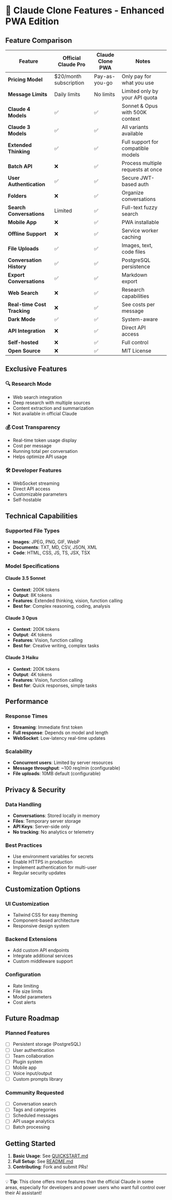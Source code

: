 # 🎯 Claude Clone Features - Enhanced PWA Edition

## Feature Comparison

| Feature | Official Claude Pro | Claude Clone PWA | Notes |
|---------|-------------------|------------------|-------|
| **Pricing Model** | $20/month subscription | Pay-as-you-go | Only pay for what you use |
| **Message Limits** | Daily limits | No limits | Limited only by your API quota |
| **Claude 4 Models** | ✅ | ✅ | Sonnet & Opus with 500K context |
| **Claude 3 Models** | ✅ | ✅ | All variants available |
| **Extended Thinking** | ✅ | ✅ | Full support for compatible models |
| **Batch API** | ❌ | ✅ | Process multiple requests at once |
| **User Authentication** | ✅ | ✅ | Secure JWT-based auth |
| **Folders** | ❌ | ✅ | Organize conversations |
| **Search Conversations** | Limited | ✅ | Full-text fuzzy search |
| **Mobile App** | ❌ | ✅ | PWA installable |
| **Offline Support** | ❌ | ✅ | Service worker caching |
| **File Uploads** | ✅ | ✅ | Images, text, code files |
| **Conversation History** | ✅ | ✅ | PostgreSQL persistence |
| **Export Conversations** | ✅ | ✅ | Markdown export |
| **Web Search** | ❌ | ✅ | Research capabilities |
| **Real-time Cost Tracking** | ❌ | ✅ | See costs per message |
| **Dark Mode** | ✅ | ✅ | System-aware |
| **API Integration** | ❌ | ✅ | Direct API access |
| **Self-hosted** | ❌ | ✅ | Full control |
| **Open Source** | ❌ | ✅ | MIT License |

## Exclusive Features

### 🔍 Research Mode
- Web search integration
- Deep research with multiple sources
- Content extraction and summarization
- Not available in official Claude

### 💰 Cost Transparency
- Real-time token usage display
- Cost per message
- Running total per conversation
- Helps optimize API usage

### 🛠️ Developer Features
- WebSocket streaming
- Direct API access
- Customizable parameters
- Self-hostable

## Technical Capabilities

### Supported File Types
- **Images**: JPEG, PNG, GIF, WebP
- **Documents**: TXT, MD, CSV, JSON, XML
- **Code**: HTML, CSS, JS, TS, JSX, TSX

### Model Specifications

#### Claude 3.5 Sonnet
- **Context**: 200K tokens
- **Output**: 8K tokens
- **Features**: Extended thinking, vision, function calling
- **Best for**: Complex reasoning, coding, analysis

#### Claude 3 Opus
- **Context**: 200K tokens
- **Output**: 4K tokens
- **Features**: Vision, function calling
- **Best for**: Creative writing, complex tasks

#### Claude 3 Haiku
- **Context**: 200K tokens
- **Output**: 4K tokens
- **Features**: Vision, function calling
- **Best for**: Quick responses, simple tasks

## Performance

### Response Times
- **Streaming**: Immediate first token
- **Full response**: Depends on model and length
- **WebSocket**: Low-latency real-time updates

### Scalability
- **Concurrent users**: Limited by server resources
- **Message throughput**: ~100 req/min (configurable)
- **File uploads**: 10MB default (configurable)

## Privacy & Security

### Data Handling
- **Conversations**: Stored locally in memory
- **Files**: Temporary server storage
- **API Keys**: Server-side only
- **No tracking**: No analytics or telemetry

### Best Practices
- Use environment variables for secrets
- Enable HTTPS in production
- Implement authentication for multi-user
- Regular security updates

## Customization Options

### UI Customization
- Tailwind CSS for easy theming
- Component-based architecture
- Responsive design system

### Backend Extensions
- Add custom API endpoints
- Integrate additional services
- Custom middleware support

### Configuration
- Rate limiting
- File size limits
- Model parameters
- Cost alerts

## Future Roadmap

### Planned Features
- [ ] Persistent storage (PostgreSQL)
- [ ] User authentication
- [ ] Team collaboration
- [ ] Plugin system
- [ ] Mobile app
- [ ] Voice input/output
- [ ] Custom prompts library

### Community Requested
- [ ] Conversation search
- [ ] Tags and categories
- [ ] Scheduled messages
- [ ] API usage analytics
- [ ] Batch processing

## Getting Started

1. **Basic Usage**: See [QUICKSTART.md](QUICKSTART.md)
2. **Full Setup**: See [README.md](README.md)
3. **Contributing**: Fork and submit PRs!

---

💡 **Tip**: This clone offers more features than the official Claude in some areas, especially for developers and power users who want full control over their AI assistant!